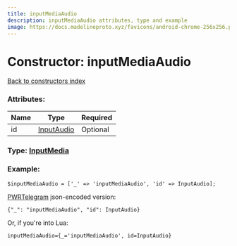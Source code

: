 ```yaml
---
title: inputMediaAudio
description: inputMediaAudio attributes, type and example
image: https://docs.madelineproto.xyz/favicons/android-chrome-256x256.png
---
```

# Constructor: inputMediaAudio  
[Back to constructors index](index.md)



### Attributes:

| Name     |    Type       | Required |
|----------|---------------|----------|
|id|[InputAudio](../types/InputAudio.md) | Optional|



### Type: [InputMedia](../types/InputMedia.md)


### Example:

```
$inputMediaAudio = ['_' => 'inputMediaAudio', 'id' => InputAudio];
```  

[PWRTelegram](https://pwrtelegram.xyz) json-encoded version:

```
{"_": "inputMediaAudio", "id": InputAudio}
```


Or, if you're into Lua:  


```
inputMediaAudio={_='inputMediaAudio', id=InputAudio}

```


